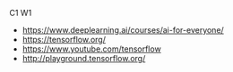 C1 W1

* https://www.deeplearning.ai/courses/ai-for-everyone/
* https://tensorflow.org/
* https://www.youtube.com/tensorflow
* http://playground.tensorflow.org/
